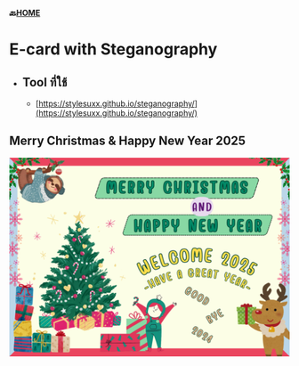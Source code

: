 **🔙[HOME](README.md)**
# E-card with Steganography
  - ## Tool ที่ใช้
    - [https://stylesuxx.github.io/steganography/](https://stylesuxx.github.io/steganography/)

## Merry Christmas & Happy New Year 2025

![E-card](/img/Encode_Image.png)
